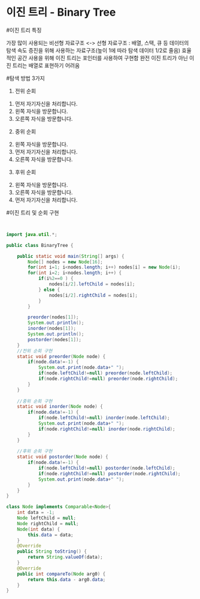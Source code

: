 # 이진 트리 - Binary Tree

#이진 트리 특징

가장 많이 사용되는 비선형 자료구조 <-> 선형 자료구조 : 배열, 스택, 큐 등
데이터의 탐색 속도 증진을 위해 사용하는 자료구조(높이 1에 따라 탐색 데이터 1/2로 줄음)
효율적인 공간 사용을 위해 이진 트리는 포인터를 사용하여 구현함
완전 이진 트리가 아닌 이진 트리는 배열로 표현하기 어려움

#탐색 방법 3가지

1. 전위 순회

1) 먼저 자기자신을 처리합니다.
2) 왼쪽 자식을 방문합니다.
3) 오른쪽 자식을 방문합니다.

2. 중위 순회

2) 왼쪽 자식을 방문합니다.
1) 먼저 자기자신을 처리합니다.
3) 오른쪽 자식을 방문합니다.

3. 후위 순회

2) 왼쪽 자식을 방문합니다.
3) 오른쪽 자식을 방문합니다.
1) 먼저 자기자신을 처리합니다.


#이진 트리 및 순회 구현


```java


import java.util.*;

public class BinaryTree {

	public static void main(String[] args) {
		Node[] nodes = new Node[16];
		for(int i=1; i<nodes.length; i++) nodes[i] = new Node(i);
		for(int i=2; i<nodes.length; i++) {
			if(i%2==0 ) {
				nodes[i/2].leftChild = nodes[i];
			} else {
				nodes[i/2].rightChild = nodes[i];
			}
		}

		preorder(nodes[1]);
		System.out.println();
		inorder(nodes[1]);
		System.out.println();
		postorder(nodes[1]);
	}
	//전위 순회 구현
	static void preorder(Node node) {
		if(node.data!=-1) {
			System.out.print(node.data+" ");
			if(node.leftChild!=null) preorder(node.leftChild);
			if(node.rightChild!=null) preorder(node.rightChild);
		}
	}
	
	//중위 순회 구현
	static void inorder(Node node) {
		if(node.data!=-1) {
			if(node.leftChild!=null) inorder(node.leftChild);
			System.out.print(node.data+" ");
			if(node.rightChild!=null) inorder(node.rightChild);
		}
	}
	
	//후위 순회 구현
	static void postorder(Node node) {
		if(node.data!=-1) {
			if(node.leftChild!=null) postorder(node.leftChild);
			if(node.rightChild!=null) postorder(node.rightChild);
			System.out.print(node.data+" ");
		}
	}
}

class Node implements Comparable<Node>{
	int data = -1;
	Node leftChild = null;
	Node rightChild = null;	
	Node(int data) {
		this.data = data;
	}
	@Override
	public String toString() {
		return String.valueOf(data);
	}
	@Override
	public int compareTo(Node arg0) {
		return this.data - arg0.data;
	}
}


```


